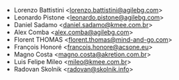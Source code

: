 - Lorenzo Battistini \<<lorenzo.battistini@agilebg.com>\>
- Leonardo Pistone \<<leonardo.pistone@agilebg.com>\>
- Daniel Sadamo \<<daniel.sadamo@kmee.com.br>\>
- Alex Comba \<<alex.comba@agilebg.com>\>
- Florent THOMAS \<<florent.thomas@mind-and-go.com>\>
- François Honoré \<<francois.honore@acsone.eu>\>
- Magno Costa \<<magno.costa@akretion.com.br>\>
- Luis Felipe Mileo \<<mileo@kmee.com.br>\>
- Radovan Skolnik \<<radovan@skolnik.info>\>
